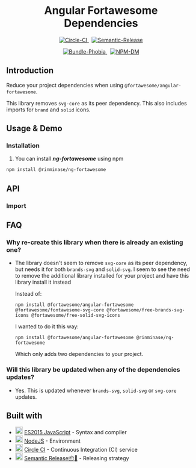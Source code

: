 <h1 align="center"> Angular Fortawesome Dependencies </h1>

<p align="center">
    <a href="https://circleci.com/gh/RinMinase/ng-fortawesome">
        <img alt="Circle-CI" src="https://img.shields.io/circleci/build/github/RinMinase/ng-fortawesome/master.svg?logo=circleci&style=for-the-badge">
    </a>&nbsp;
    <a href="https://semantic-release.gitbook.io/semantic-release/">
        <img alt="Semantic-Release" src="https://img.shields.io/badge/%20%20%F0%9F%93%A6%F0%9F%9A%80-semantic--release-e10079.svg?style=for-the-badge">
    </a>
</p>
<p align="center">
    <a href="https://bundlephobia.com/result?p=@rinminase/ng-fortawesome">
        <img alt="Bundle-Phobia" src="https://img.shields.io/bundlephobia/minzip/@rinminase/ng-fortawesome?logo=webpack&logoColor=white&style=for-the-badge">
    </a>&nbsp;
    <a href="https://www.npmjs.com/package/@rinminase/ng-fortawesome">
        <img alt="NPM-DM" src="https://img.shields.io/npm/dw/@rinminase/ng-fortawesome?logo=npm&style=for-the-badge">
    </a>
</p>

## Introduction

Reduce your project dependencies when using `@fortawesome/angular-fortawesome`.

This library removes `svg-core` as its peer dependency. This also includes imports for `brand` and `solid` icons.

## Usage & Demo


### Installation

1. You can install ***ng-fortawesome*** using npm

  ```bash
  npm install @rinminase/ng-fortawesome
  ```

## API

### Import

## FAQ

### Why re-create this library when there is already an existing one?

- The library doesn't seem to remove `svg-core` as its peer dependency, but needs it for both `brands-svg` and `solid-svg`. I seem to see the need to remove the additional library installed for your project and have this library install it instead

  Instead of:

  ```npm install @fortawesome/angular-fortawesome @fortawesome/fontawesome-svg-core @fortawesome/free-brands-svg-icons @fortawesome/free-solid-svg-icons```

  I wanted to do it this way:

  ```npm install @fortawesome/angular-fortawesome @rinminase/ng-fortawesome```

  Which only adds two dependencies to your project.

### Will this library be updated when any of the dependencies updates?

- Yes. This is updated whenever `brands-svg`, `solid-svg` or `svg-core` updates.

## Built with
* <img width=20 height=20 src="https://babeljs.io/img/favicon.png"> [ES2015 JavaScript](https://babeljs.io/) - Syntax and compiler
* <img width=20 height=20 src="https://nodejs.org/static/images/favicons/favicon-32x32.png"> [NodeJS](https://nodejs.org/) - Environment
* <img width=20 height=20 src="https://dmmj3mmt94rvw.cloudfront.net/favicon-undefined.ico"> [Circle CI](https://circleci.com/) - Continuous Integration (CI) service
* <img width=20 height=20 src="https://blobscdn.gitbook.com/v0/b/gitbook-28427.appspot.com/o/spaces%2F-LGsE7zdvzHI5cG-XV6p%2Favatar.png?alt=media"> [Semantic Release📦🚀](https://semantic-release.gitbook.io/) - Releasing strategy
